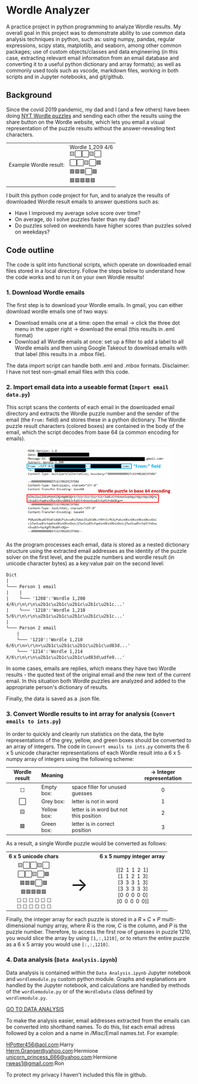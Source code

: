 # Wordle Analyzer
A practice project in python programming to analyze Wordle results. My overall goal in this project was to demonstrate ability to use common data analysis techniques in python, such as: using numpy, pandas, regular expressions, scipy stats, matplotlib, and seaborn, among other common packages; use of custom objects/classes and data engineering (in this case, extracting relevant email information from an email database and converting it to a useful python dictionary and array formats); as well as commonly used tools such as vscode, markdown files, working in both scripts and in Jupyter notebooks, and git/github.

## Background
Since the covid 2019 pandemic, my dad and I (and a few others) have been doing [NYT Wordle puzzles](https://www.nytimes.com/games/wordle/index.html) and sending each other the results using the share button on the Wordle website, which lets you email a visual representation of the puzzle results without the answer-revealing text characters.

<table align="center" border='0'>
    <tr>
        <td>Example Wordle result:</td>
        <td>Wordle 1,209 4/6  <br>🟨⬜⬜🟨⬜<br>⬜⬜🟨⬜🟩<br>🟩🟩🟩⬜🟩<br>🟩🟩🟩🟩🟩</td>
    </tr>

</table>

I built this python code project for fun, and to analyze the results of downloaded Wordle result emails to answer questions such as:
* Have I improved my average solve score over time?
* On average, do I solve puzzles faster than my dad?
* Do puzzles solved on weekends have higher scores than puzzles solved on weekdays?

## Code outline
The code is split into functional scripts, which operate on downloaded email files stored in a local directory. Follow the steps below to understand how the code works and to run it on your own Wordle results!

### 1. Download Wordle emails

The first step is to download your Wordle emails. In gmail, you can either download wordle emails one of two ways:
- Download emails one at a time: open the email &rarr; click the three dot menu in the upper right &rarr; download the email (this results in .eml format)
- Download all Wordle emails at once: set up a filter to add a label to all Wordle emails and then using Google Takeout to download emails with that label (this results in a .mbox file).

The data import script can handle both .eml and .mbox formats. Disclaimer: I have not test non-gmail email files with this code.

### 2. Import email data into a useable format (`Import email data.py`)

 This script scans the contents of each email in the downloaded email directory and extracts the Wordle puzzle number and the sender of the email (the `From:` field) and stores these in a python dictionary. The Wordle puzzle result characters (colored boxes) are contained in the body of the email, which the script decodes from base 64 (a common encoding for emails). 

<div  style="text-align:center">
<img src="Misc/Screenshot of Wordle email.png" width="400"/>
</div>
 
 As the program processes each email, data is stored as a nested dictionary structure using the extracted email addresses as the identity of the puzzle solver on the first level, and the puzzle numbers and wordle result (in unicode character bytes) as a key:value pair on the second level:
 
 ```
Dict
|
└─── Person 1 email
|    |
|    └─── '1208':'Wordle 1,208 4/6\r\n\r\n\u2b1c\u2b1c\u2b1c\u2b1c\u2b1c...'
|    └─── '1210':'Wordle 1,210 5/6\r\n\r\n\u2b1c\u2b1c\u2b1c\u2b1c\u2b1c...'
|
└─── Person 2 email
     |
     └─── '1210':'Wordle 1,210 6/6\r\n>\r\n>\u2b1c\u2b1c\u2b1c\u2b1c\ud83d...'
     └─── '1214':'Wordle 1,214 X/6\r\n\r\n\u2b1c\u2b1c\u2b1c\ud83d\udfe9...'
 ```

 In some cases, emails are replies, which means they have two Wordle results - the quoted text of the original email and the new text of the current email. In this situation both Wordle puzzles are analyzed and added to the appropriate person's dictionary of results.
 
 Finally, the data is saved as a .json file.
 
### 3. Convert Wordle results to int array for analysis (`Convert emails to ints.py`)

In order to quickly and cleanly run statistics on the data, the byte representations of the grey, yellow, and green boxes should be converted to an array of integers. The code in `Convert emails to ints.py` converts the 6 x 5 unicode character representations of each Wordle result into a 6 x 5 numpy array of integers using the following scheme:

<div align="center">

| Wordle result | Meaning |  | &rarr; Integer representation |
| :---: | :--- | :--- | :---: |
|   &#9744;    | Empty box: | space filler for unused guesses | 0
| ⬜    | Grey box: | letter is not in word | 1
| 🟨 | Yellow box: | letter is in word but not this position | 2
| 🟩 | Green box: | letter is in correct position | 3

</div>

As a result, a single Wordle puzzle would be converted as follows:

<table align="center" style="background-color:rgba(0, 0, 0, 0);" border='0'>
    <tr style="text-align: center">
    <th align='center'> 6 x 5 unicode chars
    </th>
    <th>
    </th>
    <th align='center'> 6 x 5 numpy integer array
    </th>
    </tr>
    <tr>
    <td  align='center'>
            🟨⬜⬜🟨⬜<br>
            ⬜⬜🟨⬜🟩<br>
            🟩🟩🟩⬜🟩<br>
            🟩🟩🟩🟩🟩<br>
            &thinsp;&#9744; &#9744; &#9744; &#9744; &#9744; &#9744;<br>
            &thinsp;&#9744; &#9744; &#9744; &#9744; &#9744; &#9744;</td>
    <td  align='center' style="font-size: 50px;"> &rarr;
    </td>
    <td  align='center'>    
            [[2&thinsp; 1&thinsp; 1&thinsp; 2&thinsp; 1]<br>
            &nbsp;[1&thinsp; 1&thinsp; 2&thinsp; 1&thinsp; 3]<br>
            &nbsp;[3&thinsp; 3&thinsp; 3&thinsp; 1&thinsp; 3]<br>
            &nbsp;[3&thinsp; 3&thinsp; 3&thinsp; 3&thinsp; 3]<br>
            &nbsp;[0&thinsp; 0&thinsp; 0&thinsp; 0&thinsp; 0]<br>
            &nbsp;[0&thinsp; 0&thinsp; 0&thinsp; 0&thinsp; 0]]</td>
    </tr>

</table>

Finally, the integer array for each puzzle is stored in a $R \times C \times P$ multi-dimensional numpy array, where $R$ is the row, $C$ is the column, and $P$ is the puzzle number. Therefore, to access the first row of guesses in puzzle 1210, you would slice the array by using `[1,:,1210]`, or to return the entire puzzle as a 6 x 5 array you would use `[:,:,1210]`.


### 4. Data analysis (`Data Analysis.ipynb`)

Data analysis is contained within the `Data Analysis.ipynb` Jupyter notebook and `wordlemodule.py` custom python module. Graphs and explanations are handled by the Jupyter notebook, and calculations are handled by methods of the `wordlemodule.py` or of the `WordleData` class defined by `wordlemodule.py`.

[GO TO DATA ANALYSIS](https://github.com/craneab/Wordle-Analyzer/blob/main/Data%20Analysis.ipynb)

To make the analysis easier, email addresses extracted from the emails can be converted into shorthand names. To do this, list each email adress followed by a colon and a name in /Misc/Email names.txt. For example:

HPotter456@aol.com:Harry <br>
Herm.Granger@yahoo.com:Hermione <br>
unicorn_princess_666@yahoo.com:Hermione <br>
rweas1@gmail.com:Ron

To protect my privacy I haven't included this file in github.